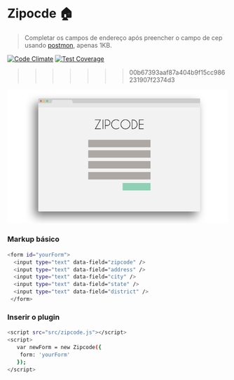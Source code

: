 # Zipocde :house:
> Completar os campos de endereço após preencher o campo de cep usando [postmon](https://github.com/PostmonAPI/postmon), apenas 1KB.

[![Code Climate](https://codeclimate.com/github/jeffersondanielss/zipcode/badges/gpa.svg)](https://codeclimate.com/github/jeffersondanielss/zipcode) [![Test Coverage](https://codeclimate.com/github/jeffersondanielss/zipcode/badges/coverage.svg)](https://codeclimate.com/github/jeffersondanielss/zipcode/coverage)
>>>>>>> 00b67393aaf87a404b9f15cc986231907f2374d3

![Zipcode page ilustration](https://github.com/jeffersondanielss/zipcode/raw/gh-pages/images/zipcode.png)


### Markup básico
```sh
<form id="yourForm">
  <input type="text" data-field="zipcode" />
  <input type="text" data-field="address" />
  <input type="text" data-field="city" />
  <input type="text" data-field="state" />
  <input type="text" data-field="district" />
 </form>
```

### Inserir o plugin
```sh
<script src="src/zipcode.js"></script>
<script>
   var newForm = new Zipcode({
    form: 'yourForm'
   });
</script>
```
